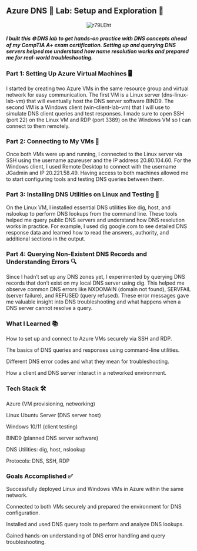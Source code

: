## Azure DNS 🧪 Lab: Setup and Exploration 🚀

<p align="center">
  <img src="https://github.com/user-attachments/assets/0866896c-df33-43b2-b439-fa973e589a69" alt="r79LEht" />
</p>

##### I built this 🌐 DNS lab to get hands-on practice with DNS concepts ahead of my CompTIA A+ exam certification. Setting up and querying DNS servers helped me understand how name resolution works and prepared me for real-world troubleshooting.

### Part 1: Setting Up Azure Virtual Machines 🖥️
I started by creating two Azure VMs in the same resource group and virtual network for easy communication. The first VM is a Linux server (dns-linux-lab-vm) that will eventually host the DNS server software BIND9. The second VM is a Windows client (win-client-lab-vm) that I will use to simulate DNS client queries and test responses. I made sure to open SSH (port 22) on the Linux VM and RDP (port 3389) on the Windows VM so I can connect to them remotely.



### Part 2: Connecting to My VMs 🔐
Once both VMs were up and running, I connected to the Linux server via SSH using the username azureuser and the IP address 20.80.104.60. For the Windows client, I used Remote Desktop to connect with the username JGadmin and IP 20.221.58.49. Having access to both machines allowed me to start configuring tools and testing DNS queries between them.



### Part 3: Installing DNS Utilities on Linux and Testing 🧰
On the Linux VM, I installed essential DNS utilities like dig, host, and nslookup to perform DNS lookups from the command line. These tools helped me query public DNS servers and understand how DNS resolution works in practice. For example, I used dig google.com to see detailed DNS response data and learned how to read the answers, authority, and additional sections in the output.



### Part 4: Querying Non-Existent DNS Records and Understanding Errors 🔍
Since I hadn’t set up any DNS zones yet, I experimented by querying DNS records that don’t exist on my local DNS server using dig. This helped me observe common DNS errors like NXDOMAIN (domain not found), SERVFAIL (server failure), and REFUSED (query refused). These error messages gave me valuable insight into DNS troubleshooting and what happens when a DNS server cannot resolve a query.



### What I Learned 📚
How to set up and connect to Azure VMs securely via SSH and RDP.

The basics of DNS queries and responses using command-line utilities.

Different DNS error codes and what they mean for troubleshooting.

How a client and DNS server interact in a networked environment.

### Tech Stack 🛠️
Azure (VM provisioning, networking)

Linux Ubuntu Server (DNS server host)

Windows 10/11 (client testing)

BIND9 (planned DNS server software)

DNS Utilities: dig, host, nslookup

Protocols: DNS, SSH, RDP

### Goals Accomplished ✅
Successfully deployed Linux and Windows VMs in Azure within the same network.

Connected to both VMs securely and prepared the environment for DNS configuration.

Installed and used DNS query tools to perform and analyze DNS lookups.

Gained hands-on understanding of DNS error handling and query troubleshooting.

